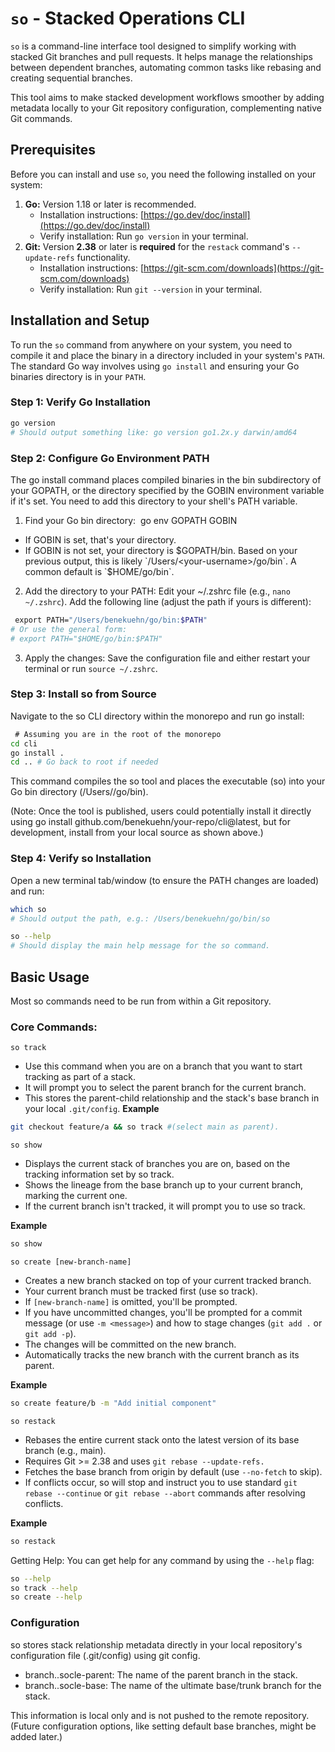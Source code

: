 # `so` - Stacked Operations CLI

`so` is a command-line interface tool designed to simplify working with stacked Git branches and pull requests. It helps manage the relationships between dependent branches, automating common tasks like rebasing and creating sequential branches.

This tool aims to make stacked development workflows smoother by adding metadata locally to your Git repository configuration, complementing native Git commands.

## Prerequisites

Before you can install and use `so`, you need the following installed on your system:

1.  **Go:** Version 1.18 or later is recommended.
    *   Installation instructions: [https://go.dev/doc/install](https://go.dev/doc/install)
    *   Verify installation: Run `go version` in your terminal.
2.  **Git:** Version **2.38** or later is **required** for the `restack` command's `--update-refs` functionality.
    *   Installation instructions: [https://git-scm.com/downloads](https://git-scm.com/downloads)
    *   Verify installation: Run `git --version` in your terminal.

## Installation and Setup

To run the `so` command from anywhere on your system, you need to compile it and place the binary in a directory included in your system's `PATH`. The standard Go way involves using `go install` and ensuring your Go binaries directory is in your `PATH`.

### Step 1: Verify Go Installation

```bash
go version
# Should output something like: go version go1.2x.y darwin/amd64
```

### Step 2: Configure Go Environment PATH
The ⁠go install command places compiled binaries in the ⁠bin subdirectory of your ⁠GOPATH, or the directory specified by the ⁠GOBIN environment variable if it's set. You need to add this directory to your shell's ⁠PATH variable.
1. Find your Go bin directory:
 go env GOPATH GOBIN
- If GOBIN is set, that's your directory.
- If GOBIN is not set, your directory is ⁠$GOPATH/bin. Based on your previous output, this is likely `/Users/<your-username>/go/bin`. A common default is `$HOME/go/bin`.
2.	Add the directory to your PATH:
Edit your ⁠~/.zshrc file (e.g., `nano ~/.zshrc`). Add the following line (adjust the path if yours is different):
```bash
 export PATH="/Users/benekuehn/go/bin:$PATH"
# Or use the general form:
# export PATH="$HOME/go/bin:$PATH"
```
3.	Apply the changes: Save the configuration file and either restart your terminal or run `source ~/.zshrc`.

### Step 3: Install so from Source
Navigate to the so CLI directory within the monorepo and run go install:
```bash
 # Assuming you are in the root of the monorepo
cd cli
go install .
cd .. # Go back to root if needed
```
This command compiles the ⁠so tool and places the executable (so) into your Go bin directory (/Users/<your-username>/go/bin).

(Note: Once the tool is published, users could potentially install it directly using ⁠go install github.com/benekuehn/your-repo/cli@latest, but for development, install from your local source as shown above.)

### Step 4: Verify so Installation
Open a new terminal tab/window (to ensure the ⁠PATH changes are loaded) and run:
```bash
which so
# Should output the path, e.g.: /Users/benekuehn/go/bin/so

so --help
# Should display the main help message for the so command.
```

## Basic Usage
Most so commands need to be run from within a Git repository.

### Core Commands:
`so track`
- Use this command when you are on a branch that you want to start tracking as part of a stack.
- It will prompt you to select the parent branch for the current branch.
- This stores the parent-child relationship and the stack's base branch in your local `.git/config`.
**Example**
```bash
git checkout feature/a && so track #(select ⁠main as parent).
```

`so show`
- Displays the current stack of branches you are on, based on the tracking information set by ⁠so track.
- Shows the lineage from the base branch up to your current branch, marking the current one.
- If the current branch isn't tracked, it will prompt you to use ⁠so track.

**Example**
```bash
so show
```

`so create [new-branch-name]`
- Creates a new branch stacked on top of your current tracked branch.
- Your current branch must be tracked first (use ⁠so track).
- If `[new-branch-name]` is omitted, you'll be prompted.
- If you have uncommitted changes, you'll be prompted for a commit message (or use `-m <message>`) and how to stage changes (`git add .` or `git add -p`).
- The changes will be committed on the new branch.
- Automatically tracks the new branch with the current branch as its parent.

**Example**
```bash
⁠so create feature/b -m "Add initial component"
```

`so restack`
- Rebases the entire current stack onto the latest version of its base branch (e.g., ⁠main).
- Requires Git >= 2.38 and uses `git rebase --update-refs.`
- Fetches the base branch from ⁠origin by default (use `--no-fetch` to skip).
- If conflicts occur, ⁠so will stop and instruct you to use standard `git rebase --continue` or `git rebase --abort` commands after resolving conflicts.

**Example**
```bash
so restack
```

Getting Help:
You can get help for any command by using the `--help` flag:
```bash
so --help
so track --help
so create --help
```

### Configuration
so stores stack relationship metadata directly in your local repository's configuration file (⁠.git/config) using ⁠git config.
- branch.<branch-name>.socle-parent: The name of the parent branch in the stack.
- branch.<branch-name>.socle-base: The name of the ultimate base/trunk branch for the stack.

This information is local only and is not pushed to the remote repository.
(Future configuration options, like setting default base branches, might be added later.)
